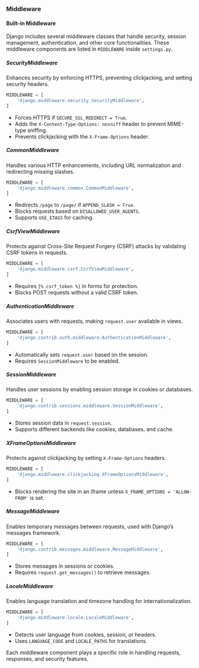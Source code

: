 ### Middleware  

#### Built-in Middleware  

Django includes several middleware classes that handle security, session management, authentication, and other core functionalities. These middleware components are listed in `MIDDLEWARE` inside `settings.py`.  

##### SecurityMiddleware  

Enhances security by enforcing HTTPS, preventing clickjacking, and setting security headers.  

```python
MIDDLEWARE = [
    'django.middleware.security.SecurityMiddleware',
]
```

- Forces HTTPS if `SECURE_SSL_REDIRECT = True`.  
- Adds the `X-Content-Type-Options: nosniff` header to prevent MIME-type sniffing.  
- Prevents clickjacking with the `X-Frame-Options` header.  

##### CommonMiddleware  

Handles various HTTP enhancements, including URL normalization and redirecting missing slashes.  

```python
MIDDLEWARE = [
    'django.middleware.common.CommonMiddleware',
]
```

- Redirects `/page` to `/page/` if `APPEND_SLASH = True`.  
- Blocks requests based on `DISALLOWED_USER_AGENTS`.  
- Supports `USE_ETAGS` for caching.  

##### CsrfViewMiddleware  

Protects against Cross-Site Request Forgery (CSRF) attacks by validating CSRF tokens in requests.  

```python
MIDDLEWARE = [
    'django.middleware.csrf.CsrfViewMiddleware',
]
```

- Requires `{% csrf_token %}` in forms for protection.  
- Blocks POST requests without a valid CSRF token.  

##### AuthenticationMiddleware  

Associates users with requests, making `request.user` available in views.  

```python
MIDDLEWARE = [
    'django.contrib.auth.middleware.AuthenticationMiddleware',
]
```

- Automatically sets `request.user` based on the session.  
- Requires `SessionMiddleware` to be enabled.  

##### SessionMiddleware  

Handles user sessions by enabling session storage in cookies or databases.  

```python
MIDDLEWARE = [
    'django.contrib.sessions.middleware.SessionMiddleware',
]
```

- Stores session data in `request.session`.  
- Supports different backends like cookies, databases, and cache.  

##### XFrameOptionsMiddleware  

Protects against clickjacking by setting `X-Frame-Options` headers.  

```python
MIDDLEWARE = [
    'django.middleware.clickjacking.XFrameOptionsMiddleware',
]
```

- Blocks rendering the site in an iframe unless `X_FRAME_OPTIONS = 'ALLOW-FROM'` is set.  

##### MessageMiddleware  

Enables temporary messages between requests, used with Django’s messages framework.  

```python
MIDDLEWARE = [
    'django.contrib.messages.middleware.MessageMiddleware',
]
```

- Stores messages in sessions or cookies.  
- Requires `request.get_messages()` to retrieve messages.  

##### LocaleMiddleware  

Enables language translation and timezone handling for internationalization.  

```python
MIDDLEWARE = [
    'django.middleware.locale.LocaleMiddleware',
]
```

- Detects user language from cookies, session, or headers.  
- Uses `LANGUAGE_CODE` and `LOCALE_PATHS` for translations.  

Each middleware component plays a specific role in handling requests, responses, and security features.